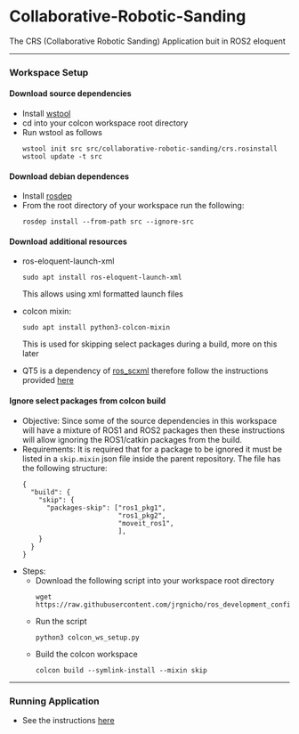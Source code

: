 # Collaborative-Robotic-Sanding
The CRS (Collaborative Robotic Sanding) Application buit in ROS2 eloquent

---
### Workspace Setup
#### Download source dependencies
- Install [wstool](http://wiki.ros.org/wstool)
- cd into your colcon workspace root directory
- Run wstool as follows
    ```
    wstool init src src/collaborative-robotic-sanding/crs.rosinstall
    wstool update -t src
    ```
    
#### Download debian dependences
- Install [rosdep](http://wiki.ros.org/rosdep)
- From the root directory of your workspace run the following:
    ```
    rosdep install --from-path src --ignore-src
    ```
#### Download additional resources
- ros-eloquent-launch-xml
    ```
    sudo apt install ros-eloquent-launch-xml
    ```
    This allows using xml formatted launch files

- colcon mixin:
    ```
    sudo apt install python3-colcon-mixin
    ```  
    This is used for skipping select packages during a build, more on this later

- QT5 is a dependency of [ros_scxml](https://github.com/swri-robotics/ros_scxml) therefore follow the instructions provided [here](https://github.com/swri-robotics/ros_scxml)

#### Ignore select packages from colcon build
- Objective:
    Since some of the source dependencies in this workspace will have a mixture of ROS1 and ROS2 packages then these instructions will allow ignoring the ROS1/catkin packages from the build.
- Requirements:
    It is required that for a package to be ignored it must be listed in a `skip.mixin` json file inside the parent repository. The file has the following structure:
    ```
    {
      "build": {
        "skip": {
          "packages-skip": ["ros1_pkg1",
                            "ros1_pkg2",
                            "moveit_ros1",
                            ],
        }
      }
    }
    ```
- Steps:
    - Download the following script into your workspace root directory
        ```
        wget https://raw.githubusercontent.com/jrgnicho/ros_development_config/master/general/colcon_ws_setup.py
        ```
    - Run the script
        ```
        python3 colcon_ws_setup.py
        ```
    - Build the colcon workspace
        ```
        colcon build --symlink-install --mixin skip
        ```
---
### Running Application
- See the instructions [here](crs_application/README.md)


